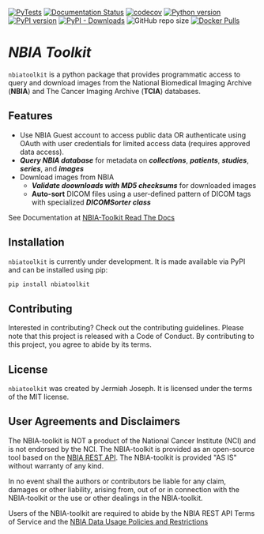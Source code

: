 
[![PyTests](https://github.com/jjjermiah/nbia-toolkit/actions/workflows/main.yml/badge.svg)](https://github.com/jjjermiah/nbia-toolkit/actions/workflows/main.yml)
[![Documentation Status](https://readthedocs.org/projects/nbia-toolkit/badge/?version=latest)](https://nbia-toolkit.readthedocs.io/en/latest/?badge=latest)
[![codecov](https://codecov.io/gh/jjjermiah/nbia-toolkit/graph/badge.svg?token=JKREY71D0R)](https://codecov.io/gh/jjjermiah/nbia-toolkit)
[![Python version](https://img.shields.io/pypi/pyversions/nbiatoolkit.svg)](https://img.shields.io/pypi/pyversions/nbiatoolkit.svg)
[![PyPI version](https://badge.fury.io/py/nbiatoolkit.svg)](https://badge.fury.io/py/nbiatoolkit)
[![PyPI - Downloads](https://img.shields.io/pypi/dm/nbiatoolkit.svg?label=pypi%20downloads)](https://pypi.org/project/nbiatoolkit/)
![GitHub repo size](https://img.shields.io/github/repo-size/jjjermiah/nbia-toolkit)
[![Docker Pulls](https://img.shields.io/docker/pulls/jjjermiah/nbiatoolkit)](https://hub.docker.com/r/jjjermiah/nbiatoolkit)

# *NBIA Toolkit*
`nbiatoolkit` is a python package that provides programmatic access to query and download images from the National Biomedical Imaging Archive (**NBIA**) and The Cancer Imaging Archive (**TCIA**) databases.

## Features
- Use NBIA Guest account to access public data OR authenticate using OAuth with user credentials for limited access data (requires approved data access).
- ***Query NBIA database*** for metadata on ***collections***, ***patients***, ***studies***, ***series***, and ***images***
- Download images from NBIA
  - ***Validate doownloads with MD5 checksums*** for downloaded images
  - **Auto-sort** DICOM files using a user-defined pattern of DICOM tags with specialized ***DICOMSorter class***

See Documentation at [NBIA-Toolkit Read The Docs](https://nbia-toolkit.readthedocs.io/en/latest/)


## Installation

`nbiatoolkit` is currently under development.
It is made available via PyPI and can be installed using pip:

```bash
pip install nbiatoolkit
```

## Contributing

Interested in contributing? Check out the contributing guidelines. Please note that this project is released with a Code of Conduct. By contributing to this project, you agree to abide by its terms.

## License

`nbiatoolkit` was created by Jermiah Joseph. It is licensed under the terms of the MIT license.

## User Agreements and Disclaimers
The NBIA-toolkit is NOT a product of the National Cancer Institute (NCI) and is not endorsed by the NCI.
The NBIA-toolkit is provided as an open-source tool based on the [NBIA REST API](https://wiki.cancerimagingarchive.net/display/Public/NBIA+Advanced+REST+API+Guide).
The NBIA-toolkit is provided "AS IS" without warranty of any kind.

In no event shall the authors or contributors be liable for any claim, damages or other liability, arising from, out of or in connection with the NBIA-toolkit or the use or other dealings in the NBIA-toolkit.

Users of the NBIA-toolkit are required to abide by the NBIA REST API Terms of Service and the [NBIA Data Usage Policies and Restrictions](https://www.cancerimagingarchive.net/data-usage-policies-and-restrictions/)
